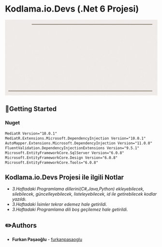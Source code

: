 ﻿# Kodlama.io.Devs (.Net 6 Projesi)

<img src="images/yazilimgelistirmekampi.gif" width="1000" height="250"/>

## :pushpin:Getting Started

### Nuget
```
MediatR Version="10.0.1"
MediatR.Extensions.Microsoft.DependencyInjection Version="10.0.1"
AutoMapper.Extensions.Microsoft.DependencyInjection Version="11.0.0"
FluentValidation.DependencyInjectionExtensions Version="9.5.1"
Microsoft.EntityFrameworkCore.SqlServer Version="6.0.8"
Microsoft.EntityFrameworkCore.Design Version="6.0.8"
Microsoft.EntityFrameworkCore.Tools="6.0.8"
```

## Kodlama.io.Devs Projesi ile ilgili Notlar
- *3.Haftadaki Programlama dillerini(C#,Java,Python) ekleyebilecek, silebilecek, güncelleyebilecek, listeleyebilecek, id ile getirebilecek kodlar yazıldı.*
- *3.Haftadaki İsimler tekrar edemez hale getirildi.*
- *3.Haftadaki Programlama dili boş geçilemez hale getirildi.*
  <br>

## :pencil2:Authors
* **Furkan Paşaoğlu** - [furkanpasaoglu](https://github.com/furkanpasaoglu)